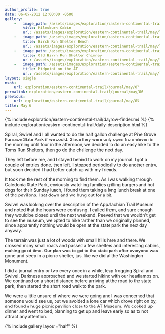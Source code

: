 ```yaml
---
author_profile: true
date: 06-05-2012 12:00:00 -0500
gallery:
    -   image_path: /assets/images/exploration/eastern-continental-trail/may/small/6-1.jpg
        title: Milesburn Cabin
        url: /assets/images/exploration/eastern-continental-trail/may/large/6-1.jpg
    -   image_path: /assets/images/exploration/eastern-continental-trail/may/small/6-2.jpg
        title: Birch Run Shelter Bench
        url: /assets/images/exploration/eastern-continental-trail/may/large/6-2.jpg
    -   image_path: /assets/images/exploration/eastern-continental-trail/may/small/6-3.jpg
        title: Old Birch Run Shelter Chimney
        url: /assets/images/exploration/eastern-continental-trail/may/large/6-3.jpg
    -   image_path: /assets/images/exploration/eastern-continental-trail/may/small/6-4.jpg
        title: Midpoint on the AT
        url: /assets/images/exploration/eastern-continental-trail/may/large/6-4.jpg
layout: single
next:
    url: exploration/eastern-continental-trail/journal/may/07
permalink: exploration/eastern-continental-trail/journal/may/06
previous:
    url: exploration/eastern-continental-trail/journal/may/05
title: May 6
---
```

{% include exploration/eastern-continental-trail/dayrow-finder.md %}
{% include exploration/eastern-continental-trail/daily-description.html %}

Spiral, Swivel and I all wanted to do the half gallon challenge at Pine Grove Furnace State Park if we could. Since they were only open from eleven in the morning until four in the afternoon, we decided to do an easy hike to the Toms Run Shelters, then go do the challenge the next day.

They left before me, and I stayed behind to work on my journal. I got a couple of entries done, then left. I stopped periodically to do another entry, but soon decided I had better catch up with my friends.

It took me the rest of the morning to find them. As I was walking through Caledonia State Park, enviously watching families grilling burgers and hot dogs for their Sunday lunch, I found them taking a long lunch break at one of the pavilions. I sat down and we hung out for a bit.

Swivel was looking over the description of the Appalachian Trail Museum and noted that the hours were confusing. I called them, and sure enough they would be closed until the next weekend. Peeved that we wouldn't get to see the museum, we opted to hike farther than we originally planned, since apparently nothing would be open at the state park the next day anyway.

The terrain was just a lot of woods with small hills here and there. We crossed many small roads and passed a few shelters and interesting cabins, making good time. Our plan was to get to the state park after everyone was gone and sleep in a picnic shelter, just like we did at the Washington Monument.

I did a journal entry or two every once in a while, leap frogging Spiral and Swivel. Darkness approached and we started hiking with our headlamps on. We continued on a short distance before arriving at the road to the state park, then started the short road walk to the park.

We were a little unsure of where we were going and I was concerned that someone would see us, but we avoided a lone car which drove right on by, and found a huge picnic pavilion close to the AT Museum. We cooked up dinner and went to bed, planning to get up and leave early so as to not attract any attention.

{% include gallery layout="half" %}